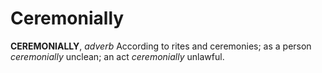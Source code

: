 # Ceremonially

**CEREMONIALLY**, _adverb_ According to rites and ceremonies; as a person _ceremonially_ unclean; an act _ceremonially_ unlawful.